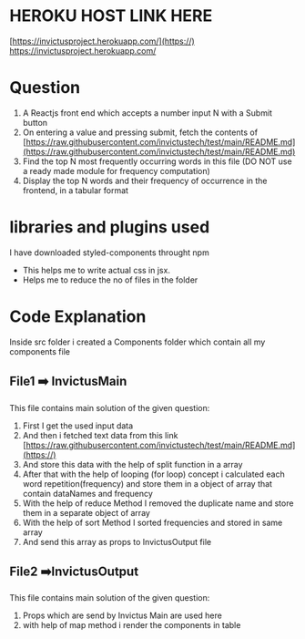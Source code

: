 # HEROKU HOST LINK HERE

[https://invictusproject.herokuapp.com/](https://)
https://invictusproject.herokuapp.com/




# Question


1. A Reactjs front end which accepts a number input N with a Submit button
2. On entering a value and pressing submit, fetch the contents of [https://raw.githubusercontent.com/invictustech/test/main/README.md](https://raw.githubusercontent.com/invictustech/test/main/README.md)
3. Find the top N most frequently occurring words in this file (DO NOT use a ready made module for frequency computation)
4. Display the top N words and their frequency of occurrence in the frontend, in a tabular format

# libraries and plugins used

I have downloaded  styled-components throught npm

* This helps me to write actual css in jsx.
* Helps me to reduce the no of files in the folder


# Code Explanation

Inside src folder i created a Components folder which contain all my components file

## File1 ➡️  InvictusMain

This file contains main solution of the given question:

1. First I get the used input data
2. And then i fetched text data from this link [https://raw.githubusercontent.com/invictustech/test/main/README.md](https://)
3. And store this data with the help of split function in a array
4. After that with the help of looping (for loop) concept i calculated each word repetition(frequency) and store them in a object of array that contain dataNames and frequency
5. With the help of reduce Method I removed the duplicate name and store them in a separate object of array
6. With the help of sort Method I sorted frequencies and stored in same array
7. And send this array as props to InvictusOutput file

## File2 ➡️InvictusOutput

This file contains main solution of the given question:

1. Props which are send by Invictus Main are used here
2. with help of map method i render the components in table
